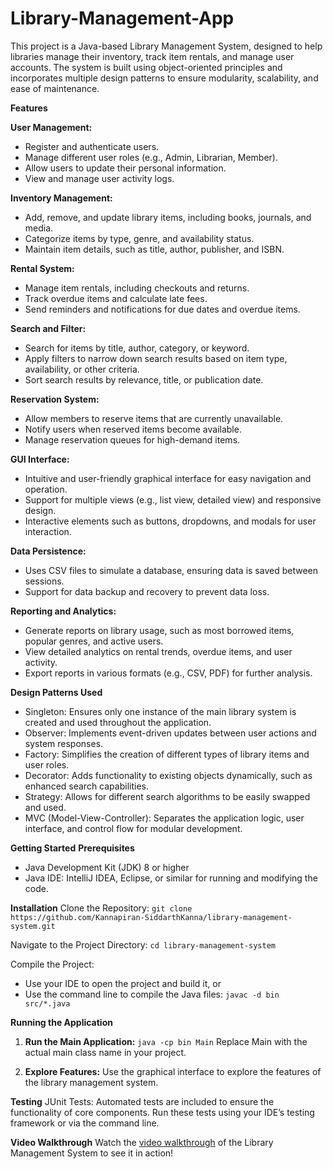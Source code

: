 # Library-Management-App

This project is a Java-based Library Management System, designed to help libraries manage their inventory, track item rentals, and manage user accounts. The system is built using object-oriented principles and incorporates multiple design patterns to ensure modularity, scalability, and ease of maintenance.

**Features**

**User Management:**
-  Register and authenticate users.
-  Manage different user roles (e.g., Admin, Librarian, Member).
-  Allow users to update their personal information.
-  View and manage user activity logs.

**Inventory Management:**
-  Add, remove, and update library items, including books, journals, and media.
-  Categorize items by type, genre, and availability status.
-  Maintain item details, such as title, author, publisher, and ISBN.

**Rental System:**
-  Manage item rentals, including checkouts and returns.
-  Track overdue items and calculate late fees.
-  Send reminders and notifications for due dates and overdue items.

**Search and Filter:**
-  Search for items by title, author, category, or keyword.
-  Apply filters to narrow down search results based on item type, availability, or other criteria.
-  Sort search results by relevance, title, or publication date.

**Reservation System:**
-  Allow members to reserve items that are currently unavailable.
-  Notify users when reserved items become available.
-  Manage reservation queues for high-demand items.

**GUI Interface:**
-  Intuitive and user-friendly graphical interface for easy navigation and operation.
-  Support for multiple views (e.g., list view, detailed view) and responsive design.
-  Interactive elements such as buttons, dropdowns, and modals for user interaction.

**Data Persistence:**
-  Uses CSV files to simulate a database, ensuring data is saved between sessions.
-  Support for data backup and recovery to prevent data loss.

**Reporting and Analytics:**
- Generate reports on library usage, such as most borrowed items, popular genres, and active users.
- View detailed analytics on rental trends, overdue items, and user activity.
- Export reports in various formats (e.g., CSV, PDF) for further analysis.

**Design Patterns Used**

-  Singleton: Ensures only one instance of the main library system is created and used throughout the application.
-  Observer: Implements event-driven updates between user actions and system responses.
-  Factory: Simplifies the creation of different types of library items and user roles.
-  Decorator: Adds functionality to existing objects dynamically, such as enhanced search capabilities.
-  Strategy: Allows for different search algorithms to be easily swapped and used.
-  MVC (Model-View-Controller): Separates the application logic, user interface, and control flow for modular development.

**Getting Started**
**Prerequisites**
-  Java Development Kit (JDK) 8 or higher
-  Java IDE: IntelliJ IDEA, Eclipse, or similar for running and modifying the code.

**Installation**
Clone the Repository:
``` git clone https://github.com/Kannapiran-SiddarthKanna/library-management-system.git ```

Navigate to the Project Directory:
``` cd library-management-system ```

Compile the Project:
-  Use your IDE to open the project and build it, or
-  Use the command line to compile the Java files:
``` javac -d bin src/*.java ```

**Running the Application**

1. **Run the Main Application:**
``` java -cp bin Main ```
Replace Main with the actual main class name in your project.

2. **Explore Features:** Use the graphical interface to explore the features of the library management system.

**Testing**
JUnit Tests: Automated tests are included to ensure the functionality of core components. Run these tests using your IDE’s testing framework or via the command line.

**Video Walkthrough**
Watch the [video walkthrough](https://youtu.be/KPgj2q0m95E) of the Library Management System to see it in action!

